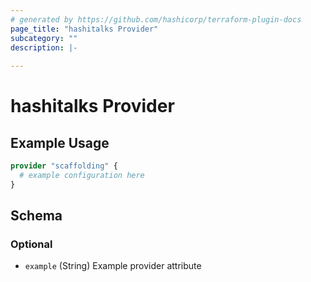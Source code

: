 ```yaml
---
# generated by https://github.com/hashicorp/terraform-plugin-docs
page_title: "hashitalks Provider"
subcategory: ""
description: |-
  
---
```


# hashitalks Provider



## Example Usage

```terraform
provider "scaffolding" {
  # example configuration here
}
```

<!-- schema generated by tfplugindocs -->
## Schema

### Optional

- `example` (String) Example provider attribute
